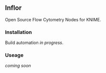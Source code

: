 Inflor
--------------------------------------------
Open Source Flow Cytometry Nodes for KNIME.


### Installation
 Build automation _in progress_.

### Useage 
_coming soon_
